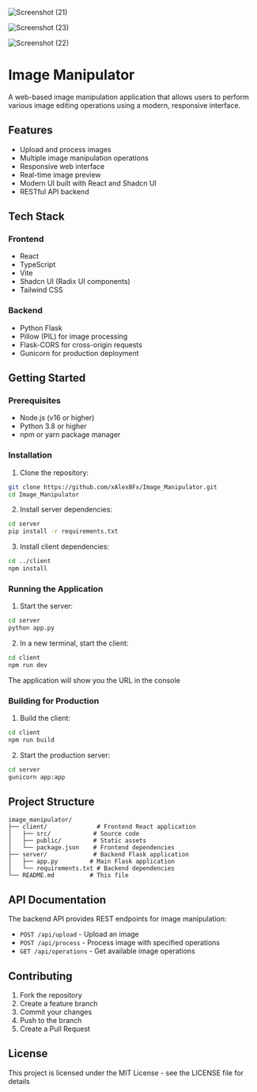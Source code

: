 ![Screenshot (21)](https://github.com/user-attachments/assets/2ba5be81-1f34-40ab-b301-a5f8b2510c07)



![Screenshot (23)](https://github.com/user-attachments/assets/23ec5d01-bcdf-4071-8747-e6a22022438e)



![Screenshot (22)](https://github.com/user-attachments/assets/30b4ea78-6a09-4080-b4b7-120fcfde754e)

# Image Manipulator

A web-based image manipulation application that allows users to perform various image editing operations using a modern, responsive interface.

## Features

- Upload and process images
- Multiple image manipulation operations
- Responsive web interface
- Real-time image preview
- Modern UI built with React and Shadcn UI
- RESTful API backend

## Tech Stack

### Frontend
- React
- TypeScript
- Vite
- Shadcn UI (Radix UI components)
- Tailwind CSS

### Backend
- Python Flask
- Pillow (PIL) for image processing
- Flask-CORS for cross-origin requests
- Gunicorn for production deployment

## Getting Started

### Prerequisites

- Node.js (v16 or higher)
- Python 3.8 or higher
- npm or yarn package manager

### Installation

1. Clone the repository:
```bash
git clone https://github.com/xAlexBFx/Image_Manipulator.git
cd Image_Manipulator
```

2. Install server dependencies:
```bash
cd server
pip install -r requirements.txt
```

3. Install client dependencies:
```bash
cd ../client
npm install
```

### Running the Application

1. Start the server:
```bash
cd server
python app.py
```

2. In a new terminal, start the client:
```bash
cd client
npm run dev
```

The application will show you the URL in the console

### Building for Production

1. Build the client:
```bash
cd client
npm run build
```

2. Start the production server:
```bash
cd server
gunicorn app:app
```

## Project Structure

```
image_manipulator/
├── client/              # Frontend React application
│   ├── src/            # Source code
│   ├── public/         # Static assets
│   └── package.json    # Frontend dependencies
├── server/             # Backend Flask application
│   ├── app.py         # Main Flask application
│   └── requirements.txt # Backend dependencies
└── README.md          # This file
```

## API Documentation

The backend API provides REST endpoints for image manipulation:

- `POST /api/upload` - Upload an image
- `POST /api/process` - Process image with specified operations
- `GET /api/operations` - Get available image operations

## Contributing

1. Fork the repository
2. Create a feature branch
3. Commit your changes
4. Push to the branch
5. Create a Pull Request

## License

This project is licensed under the MIT License - see the LICENSE file for details
